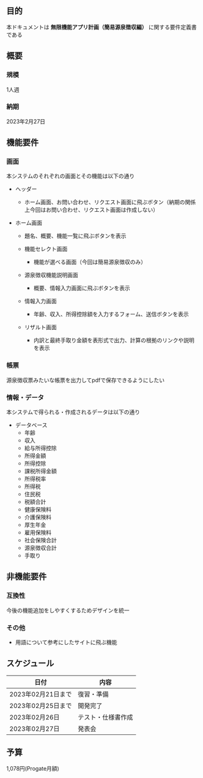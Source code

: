 ## 目的
本ドキュメントは **無限機能アプリ計画（簡易源泉徴収編）** に関する要件定義書である

## 概要
### 規模
1人週

### 納期
2023年2月27日

## 機能要件
### 画面
本システムのそれぞれの画面とその機能は以下の通り

- ヘッダー
  - ホーム画面、お問い合わせ、リクエスト画面に飛ぶボタン（納期の関係上今回はお問い合わせ、リクエスト画面は作成しない）

- ホーム画面
  - 題名、概要、機能一覧に飛ぶボタンを表示
  
  - 機能セレクト画面
    - 機能が選べる画面（今回は簡易源泉徴収のみ）
    
  - 源泉徴収機能説明画面
      - 概要、情報入力画面に飛ぶボタンを表示
    
  - 情報入力画面
    - 年齢、収入、所得控除額を入力するフォーム、送信ボタンを表示
    
  - リザルト画面
    - 内訳と最終手取り金額を表形式で出力、計算の根拠のリンクや説明を表示
    
### 帳票

源泉徴収票みたいな帳票を出力してpdfで保存できるようにしたい

### 情報・データ

本システムで得られる・作成されるデータは以下の通り

- データベース
  - 年齢
  - 収入
  - 給与所得控除
  - 所得金額
  - 所得控除
  - 課税所得金額
  - 所得税率
  - 所得税
  - 住民税
  - 税額合計
  - 健康保険料
  - 介護保険料
  - 厚生年金
  - 雇用保険料
  - 社会保険合計
  - 源泉徴収合計
  - 手取り
  
## 非機能要件

### 互換性

今後の機能追加をしやすくするためデザインを統一

### その他

- 用語について参考にしたサイトに飛ぶ機能

## スケジュール

|日付|内容|
|----|----|
|2023年02月21日まで|復習・準備|
|2023年02月25日まで|開発完了|
|2023年02月26日|テスト・仕様書作成|
|2023年02月27日|発表会|

## 予算

1,078円(Progate月額)
